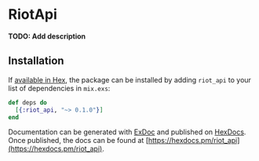 # RiotApi

**TODO: Add description**

## Installation

If [available in Hex](https://hex.pm/docs/publish), the package can be installed
by adding `riot_api` to your list of dependencies in `mix.exs`:

```elixir
def deps do
  [{:riot_api, "~> 0.1.0"}]
end
```

Documentation can be generated with [ExDoc](https://github.com/elixir-lang/ex_doc)
and published on [HexDocs](https://hexdocs.pm). Once published, the docs can
be found at [https://hexdocs.pm/riot_api](https://hexdocs.pm/riot_api).

